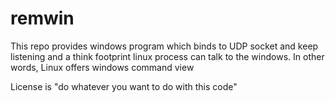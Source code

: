 # remwin
This repo provides windows program which binds to UDP socket and keep listening and a think footprint linux process can talk to the windows. In other words, Linux offers windows command view


License is
"do whatever you want to do with this code"
